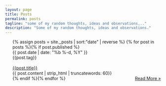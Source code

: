 ```yaml
---
layout: page
title: Posts
permalink: posts
tagline: "some of my random thoughts, ideas and observations..."
description: "Some of my random thoughts, ideas and observations."
---
```

<ul class="post-list">
  {% assign posts = site._posts | sort:"date" | reverse %}
  {% for post in posts %}{% if post.published %}
  <div class="post postContent">
    <div class="postDate">
      <time datetime="{{ post.date | date_to_xmlschema }}" itemprop="datePublished">
      {{ post.date | date: "%b %-d, %Y" }}
      </time>
    </div>
    <div class="postTag">
      {{post.tag}}
    </div>
    <br>
    <div class="postTitle">
      <a class='postLink' href="{{site.url}}{{site.baseurl}}{{post.url}}">
        {{post.title}}
      </a>
    </div>
    <div class="postExt">
      {{ post.content | strip_html | truncatewords: 60}}
    </div>
    <span class="page-link" style="float:right">
      <a href="{{site.url}}{{site.baseurl}}{{post.url}}">Read More »</a>
    </span>
  </div>
  {% endif %}{% endfor %}
</ul>
